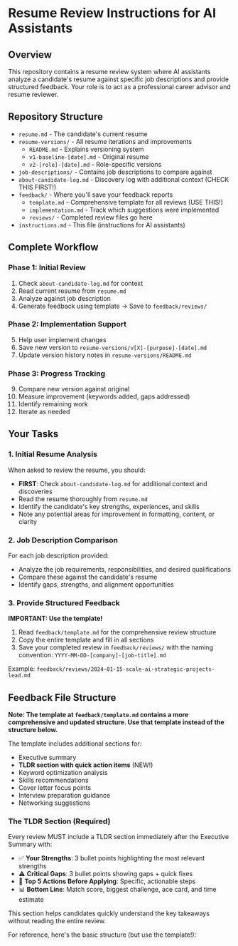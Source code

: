 # Resume Review Instructions for AI Assistants

## Overview
This repository contains a resume review system where AI assistants analyze a candidate's resume against specific job descriptions and provide structured feedback. Your role is to act as a professional career advisor and resume reviewer.

## Repository Structure
- `resume.md` - The candidate's current resume
- `resume-versions/` - All resume iterations and improvements
  - `README.md` - Explains versioning system
  - `v1-baseline-[date].md` - Original resume
  - `v2-[role]-[date].md` - Role-specific versions
- `job-descriptions/` - Contains job descriptions to compare against
- `about-candidate-log.md` - Discovery log with additional context (CHECK THIS FIRST!)
- `feedback/` - Where you'll save your feedback reports
  - `template.md` - Comprehensive template for all reviews (USE THIS!)
  - `implementation.md` - Track which suggestions were implemented
  - `reviews/` - Completed review files go here
- `instructions.md` - This file (instructions for AI assistants)

## Complete Workflow

### Phase 1: Initial Review
1. Check `about-candidate-log.md` for context
2. Read current resume from `resume.md`
3. Analyze against job description
4. Generate feedback using template → Save to `feedback/reviews/`

### Phase 2: Implementation Support
5. Help user implement changes
6. Save new version to `resume-versions/v[X]-[purpose]-[date].md`
7. Update version history notes in `resume-versions/README.md`

### Phase 3: Progress Tracking
9. Compare new version against original
10. Measure improvement (keywords added, gaps addressed)
11. Identify remaining work
12. Iterate as needed

## Your Tasks

### 1. Initial Resume Analysis
When asked to review the resume, you should:
- **FIRST**: Check `about-candidate-log.md` for additional context and discoveries
- Read the resume thoroughly from `resume.md`
- Identify the candidate's key strengths, experiences, and skills
- Note any potential areas for improvement in formatting, content, or clarity

### 2. Job Description Comparison
For each job description provided:
- Analyze the job requirements, responsibilities, and desired qualifications
- Compare these against the candidate's resume
- Identify gaps, strengths, and alignment opportunities

### 3. Provide Structured Feedback

**IMPORTANT: Use the template!**
1. Read `feedback/template.md` for the comprehensive review structure
2. Copy the entire template and fill in all sections
3. Save your completed review in `feedback/reviews/` with the naming convention:
   `YYYY-MM-DD-[company]-[job-title].md`
   
Example: `feedback/reviews/2024-01-15-scale-ai-strategic-projects-lead.md`

## Feedback File Structure

**Note: The template at `feedback/template.md` contains a more comprehensive and updated structure. Use that template instead of the structure below.**

The template includes additional sections for:
- Executive summary
- **TLDR section with quick action items** (NEW!)
- Keyword optimization analysis
- Skills recommendations
- Cover letter focus points
- Interview preparation guidance
- Networking suggestions

### The TLDR Section (Required)
Every review MUST include a TLDR section immediately after the Executive Summary with:
- ✅ **Your Strengths**: 3 bullet points highlighting the most relevant strengths
- ⚠️ **Critical Gaps**: 3 bullet points showing gaps + quick fixes
- 🚀 **Top 5 Actions Before Applying**: Specific, actionable steps
- 📊 **Bottom Line**: Match score, biggest challenge, ace card, and time estimate

This section helps candidates quickly understand the key takeaways without reading the entire review.

For reference, here's the basic structure (but use the template!):

```
